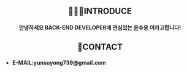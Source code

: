 <div align="center">
  <h2>🧑🏼‍💻INTRODUCE</h2>
  <h4>안녕하세요 BACK-END DEVELOPER에 관심있는 윤수용 이라고합니다!</h4>

  <!--<h2>📘SKILL</h2>
  <img src="https://img.shields.io/badge/html5-E34F26?style=for-the-badge&logo=html5&logoColor=white">
  <img src="https://img.shields.io/badge/css-1572B6?style=for-the-badge&logo=css3&logoColor=white">
  <img alt="JavaScript" src ="https://img.shields.io/badge/JavaScriipt-F7DF1E.svg?&style=for-the-badge&logo=JavaScript&logoColor=black"/> &nbsp;
  <img src="https://img.shields.io/badge/python-3776AB?style=for-the-badge&logo=python&logoColor=white">
  <img src="https://img.shields.io/badge/django-092E20?style=for-the-badge&logo=django&logoColor=white"> -->
  <h2>👋CONTACT</h2>
  <div align="left">
  <ul>
    <li><h4>E-MAIL:yunsuyong739@gmail.com</h4></li>
  </ul>
  </div>
 </div>
